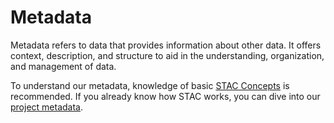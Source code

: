 # Metadata

Metadata refers to data that provides information about other data. It offers context, description, and structure to aid in the understanding, organization, and management of data.

To understand our metadata, knowledge of basic [STAC Concepts](./stac-concepts.md) is recommended. If you already know how STAC works, you can dive into our [project metadata](./project/common.md).
